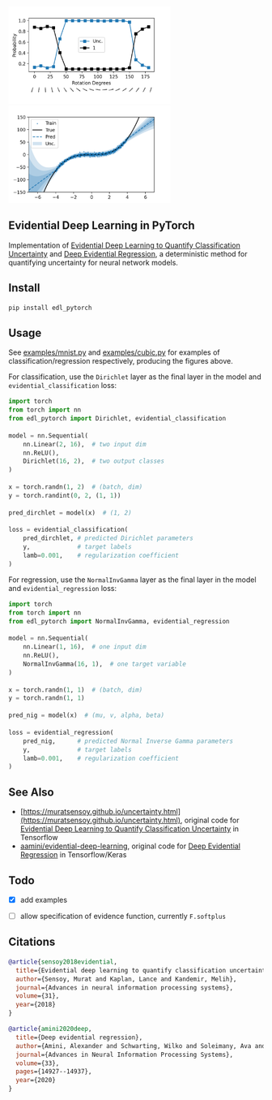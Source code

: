 <img src="./examples/mnist.png" width="320px"></img><img src="./examples/cubic.png" width="320px"></img>

## Evidential Deep Learning in PyTorch

Implementation of [Evidential Deep Learning to Quantify Classification
Uncertainty](https://arxiv.org/abs/1806.01768) and [Deep Evidential
Regression](https://arxiv.org/abs/1910.02600), a deterministic method for
quantifying uncertainty for neural network models.

## Install

```bash
pip install edl_pytorch
```

## Usage

See [examples/mnist.py](examples/mnist.py) and
[examples/cubic.py](examples/cubic.py) for examples of classification/regression
respectively, producing the figures above.

For classification, use the `Dirichlet` layer as the final layer in the model
and `evidential_classification` loss:

```python
import torch
from torch import nn
from edl_pytorch import Dirichlet, evidential_classification

model = nn.Sequential(
    nn.Linear(2, 16),  # two input dim
    nn.ReLU(),
    Dirichlet(16, 2),  # two output classes
)

x = torch.randn(1, 2)  # (batch, dim)
y = torch.randint(0, 2, (1, 1))

pred_dirchlet = model(x)  # (1, 2)

loss = evidential_classification(
    pred_dirchlet, # predicted Dirichlet parameters
    y,             # target labels
    lamb=0.001,    # regularization coefficient 
)
```

For regression, use the `NormalInvGamma` layer as the final layer in the model
and `evidential_regression` loss:

```python
import torch
from torch import nn
from edl_pytorch import NormalInvGamma, evidential_regression

model = nn.Sequential(
    nn.Linear(1, 16),  # one input dim
    nn.ReLU(),
    NormalInvGamma(16, 1),  # one target variable
)

x = torch.randn(1, 1)  # (batch, dim)
y = torch.randn(1, 1)

pred_nig = model(x)  # (mu, v, alpha, beta)

loss = evidential_regression(
    pred_nig,      # predicted Normal Inverse Gamma parameters
    y,             # target labels
    lamb=0.001,    # regularization coefficient 
)
```

## See Also

 - [https://muratsensoy.github.io/uncertainty.html](https://muratsensoy.github.io/uncertainty.html), 
    original code for  [Evidential Deep Learning to Quantify Classification Uncertainty](https://arxiv.org/abs/1806.01768) in Tensorflow
 - [aamini/evidential-deep-learning](https://github.com/aamini/evidential-deep-learning), 
    original code for [Deep Evidential Regression](https://arxiv.org/abs/1910.02600) in Tensorflow/Keras

## Todo

 - [X] add examples
 - [ ] allow specification of evidence function, currently `F.softplus`


## Citations

```bibtex
@article{sensoy2018evidential,
  title={Evidential deep learning to quantify classification uncertainty},
  author={Sensoy, Murat and Kaplan, Lance and Kandemir, Melih},
  journal={Advances in neural information processing systems},
  volume={31},
  year={2018}
}
```

```bibtex
@article{amini2020deep,
  title={Deep evidential regression},
  author={Amini, Alexander and Schwarting, Wilko and Soleimany, Ava and Rus, Daniela},
  journal={Advances in Neural Information Processing Systems},
  volume={33},
  pages={14927--14937},
  year={2020}
}
```
